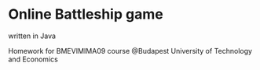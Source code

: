 # Online Battleship game
written in Java

Homework for BMEVIMIMA09 course @Budapest University of Technology and Economics
